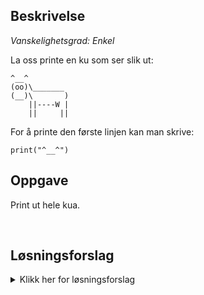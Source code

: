 ## Beskrivelse

_Vanskelighetsgrad: Enkel_

La oss printe en ku som ser slik ut:

``` 
^__^
(oo)\_______
(__)\       )
    ||----W |
    ||     ||
``` 

For å printe den første linjen kan man skrive:

```
print("^__^")
```

## Oppgave

Print ut hele kua.

<br/>

## Løsningsforslag

<details>
  <summary>Klikk her for løsningsforslag</summary>

```
print('^__^')
print('(oo)\_______')
print('(__)\       )')
print('    ||----W |')
print('    ||     ||')
```
</details>
